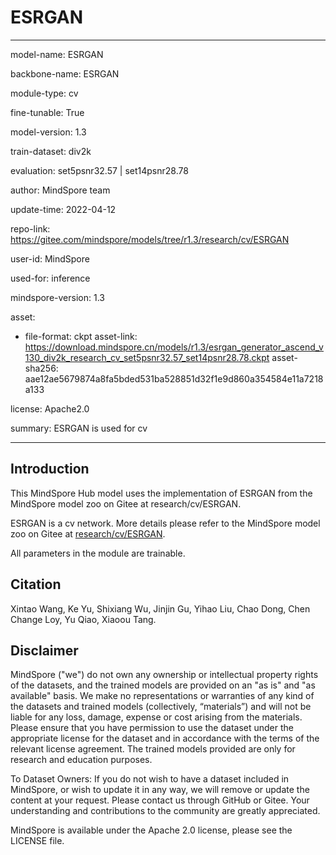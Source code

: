 # ESRGAN

---

model-name: ESRGAN

backbone-name: ESRGAN

module-type: cv

fine-tunable: True

model-version: 1.3

train-dataset: div2k

evaluation: set5psnr32.57 | set14psnr28.78

author: MindSpore team

update-time: 2022-04-12

repo-link: <https://gitee.com/mindspore/models/tree/r1.3/research/cv/ESRGAN>

user-id: MindSpore

used-for: inference

mindspore-version: 1.3

asset:

-
    file-format: ckpt
    asset-link: <https://download.mindspore.cn/models/r1.3/esrgan_generator_ascend_v130_div2k_research_cv_set5psnr32.57_set14psnr28.78.ckpt>
    asset-sha256: aae12ae5679874a8fa5bded531ba528851d32f1e9d860a354584e11a7218a133

license: Apache2.0

summary: ESRGAN is used for cv

---

## Introduction

This MindSpore Hub model uses the implementation of ESRGAN from the MindSpore model zoo on Gitee at research/cv/ESRGAN.

ESRGAN is a cv network. More details please refer to the MindSpore model zoo on Gitee at [research/cv/ESRGAN](https://gitee.com/mindspore/models/blob/r1.3/research/cv/ESRGAN/README.md).

All parameters in the module are trainable.

## Citation

Xintao Wang, Ke Yu, Shixiang Wu, Jinjin Gu, Yihao Liu, Chao Dong, Chen Change Loy, Yu Qiao, Xiaoou Tang.

## Disclaimer

MindSpore ("we") do not own any ownership or intellectual property rights of the datasets, and the trained models are provided on an "as is" and "as available" basis. We make no representations or warranties of any kind of the datasets and trained models (collectively, “materials”) and will not be liable for any loss, damage, expense or cost arising from the materials. Please ensure that you have permission to use the dataset under the appropriate license for the dataset and in accordance with the terms of the relevant license agreement. The trained models provided are only for research and education purposes.

To Dataset Owners: If you do not wish to have a dataset included in MindSpore, or wish to update it in any way, we will remove or update the content at your request. Please contact us through GitHub or Gitee. Your understanding and contributions to the community are greatly appreciated.

MindSpore is available under the Apache 2.0 license, please see the LICENSE file.
